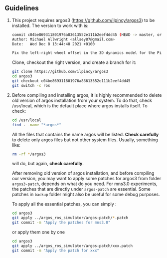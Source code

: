 ## Guidelines
1. This project requires argos3 (https://github.com/ilpincy/argos3) to be installed.
	The version to work with is:
	```bash
	commit c04be869311801976a83613552e111b2eef4dd45 (HEAD -> master, origin/master, origin/HEAD)
	Author: Michael Allwright <allsey87@gmail.com>
	Date:   Wed Dec 8 13:44:48 2021 +0100

	Fix the left-right wheel offset in the 3D dynamics model for the Pi-Puck (#196)
	```
	Clone, checkout the right version, and create a branch for it:
	```bash
	git clone https://github.com/ilpincy/argos3
	cd argos3
	git checkout c04be869311801976a83613552e111b2eef4dd45
	git switch -c ros
	```

2. Before compiling and installing argos, it is highly recommended to delete old version of argos installation from your system. To do that, check /usr/local, which is the default place where argos installs itself. To check:
	```bash
	cd /usr/local
	find . -name "*argos*"
	```

	All the files that contains the name argos will be listed. **Check carefully** to delete only argos files but not other system files. Usually, something like:
	```bash
	rm -rf */argos3
	```
	will do, but again, **check carefully**.

	After removing old version of argos installation, and before compiling our version, you may want to apply some patches for argos3 from folder `argos3-patch`, depends on what do you need. For mns3.0 experiments, the patches that are directly under `argos-patch` are essential. Some patches in `backup` folder might also be useful for some debug purposes.

	To apply all the essential patches, you can simply :
	```bash
	cd argos3
	git apply ../argos_ros_simulator/argos-patch/*.patch
	git commit -m "Apply the patches for mns3.0"
	```
	or apply them one by one
	```bash
	cd argos3
	git apply ../argos_ros_simulator/argos-patch/xxx.patch
	git commit -m "Apply the patch for xxx"
	```